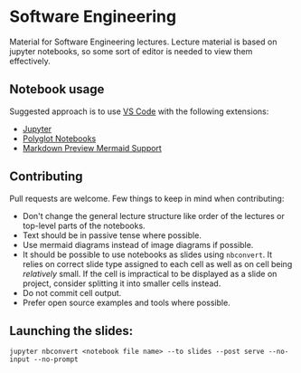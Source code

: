 # Software Engineering

Material for Software Engineering lectures. Lecture material is based on jupyter notebooks, so some sort of editor is needed to view them effectively.

## Notebook usage

Suggested approach is to use [VS Code](https://code.visualstudio.com/) with the following extensions:
- [Jupyter](https://marketplace.visualstudio.com/items?itemName=ms-toolsai.jupyter)
- [Polyglot Notebooks](https://marketplace.visualstudio.com/items?itemName=ms-dotnettools.dotnet-interactive-vscode)
- [Markdown Preview Mermaid Support](https://marketplace.visualstudio.com/items?itemName=bierner.markdown-mermaid)

## Contributing

Pull requests are welcome. Few things to keep in mind when contributing:
- Don't change the general lecture structure like order of the lectures or top-level parts of the notebooks.
- Text should be in passive tense where possible.
- Use mermaid diagrams instead of image diagrams if possible.
- It should be possible to use notebooks as slides using `nbconvert`. It relies on correct slide type assigned to each cell as well as on cell being *relatively* small. If the cell is impractical to be displayed as a slide on project, consider splitting it into smaller cells instead.
- Do not commit cell output.
- Prefer open source examples and tools where possible.

## Launching the slides:
`jupyter nbconvert <notebook file name> --to slides --post serve --no-input --no-prompt`
